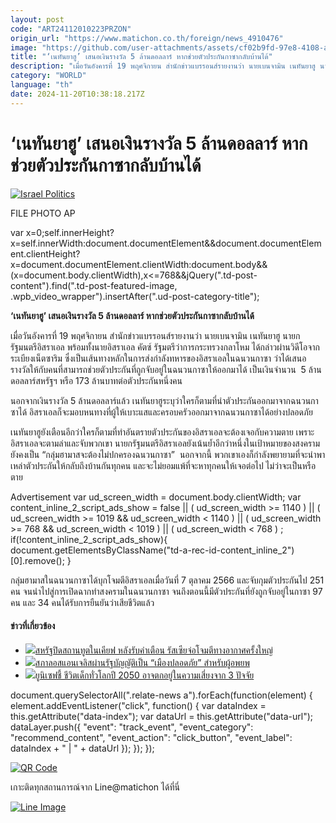 ```yaml
---
layout: post
code: "ART24112010223PRZON"
origin_url: "https://www.matichon.co.th/foreign/news_4910476"
image: "https://github.com/user-attachments/assets/cf02b9fd-97e8-4108-a0e6-792e6c676129"
title: "‘เนทันยาฮู’ เสนอเงินรางวัล 5 ล้านดอลลาร์ หากช่วยตัวประกันกาซากลับบ้านได้"
description: "เมื่อวันอังคารที่ 19 พฤศจิกายน สำนักข่าวแบรรอนส์รายงานว่า นายเบนจามิน เนทันยาฮู นายกรัฐมนตรีอิสราเอล พร้อมทั้งนายอิสราเอล คัตซ์ รัฐมตรีว่าการกระทรวงกลาโหม ได้กล่าวผ่านวิดีโอจากระเบียงเน็ตซาริม ซึ่งเป็นเส้นทางหลักในการส่งกำลังทหารของอิสราเอลในฉนวนกาซา ว่าได้เสนอรางวัลให้กับคนที่สามารถช่วยตัวประกันที่ถูกจับอยู่ในฉนวนกาซาให้ออกมาได้ เป็นเงินจำนวน  5 ล้านดอลลาร์สหรัฐฯ หรือ 173 ล้านบาทต่อตัวประกันหนึ่งคน"
category: "WORLD"
language: "th"
date: 2024-11-20T10:38:18.217Z
---
```


# ‘เนทันยาฮู’ เสนอเงินรางวัล 5 ล้านดอลลาร์ หากช่วยตัวประกันกาซากลับบ้านได้

[![](https://www.matichon.co.th/wp-content/uploads/2024/11/AP24323728297089-728.jpg "Israel Politics")](https://www.matichon.co.th/wp-content/uploads/2024/11/AP24323728297089-728.jpg)

FILE PHOTO AP

var x=0;self.innerHeight?x=self.innerWidth:document.documentElement&&document.documentElement.clientHeight?x=document.documentElement.clientWidth:document.body&&(x=document.body.clientWidth),x<=768&&jQuery(".td-post-content").find(".td-post-featured-image, .wpb\_video\_wrapper").insertAfter(".ud-post-category-title");

**‘เนทันยาฮู’ เสนอเงินรางวัล 5 ล้านดอลลาร์ หากช่วยตัวประกันกาซากลับบ้านได้**

เมื่อวันอังคารที่ 19 พฤศจิกายน สำนักข่าวแบรรอนส์รายงานว่า นายเบนจามิน เนทันยาฮู นายกรัฐมนตรีอิสราเอล พร้อมทั้งนายอิสราเอล คัตซ์ รัฐมตรีว่าการกระทรวงกลาโหม ได้กล่าวผ่านวิดีโอจากระเบียงเน็ตซาริม ซึ่งเป็นเส้นทางหลักในการส่งกำลังทหารของอิสราเอลในฉนวนกาซา ว่าได้เสนอรางวัลให้กับคนที่สามารถช่วยตัวประกันที่ถูกจับอยู่ในฉนวนกาซาให้ออกมาได้ เป็นเงินจำนวน  5 ล้านดอลลาร์สหรัฐฯ หรือ 173 ล้านบาทต่อตัวประกันหนึ่งคน

นอกจากเงินรางวัล 5 ล้านดอลลาร์แล้ว เนทันยาฮูระบุว่าใครก็ตามที่นำตัวประกันออกมาจากฉนวนกาซาได้ อิสราเอลก็จะมอบหนทางที่ผู้ให้เบาะแสและครอบครัวออกมาจากฉนวนกาซาได้อย่างปลอดภัย

เนทันยาฮูยังเตือนอีกว่าใครก็ตามที่ทำอันตรายตัวประกันของอิสราเอลจะต้องเจอกับความตาย เพราะอิสราเอลจะตามล่าและจับพวกเขา นายกรัฐมนตรีอิสราเอลยังเน้นย้ำอีกว่าหนึ่งในเป้าหมายของสงครามยังคงเป็น “กลุ่มฮามาสจะต้องไม่ปกครองฉนวนกาซา”  นอกจากนี้ พวกเขาเองก็กำลังพยายามที่จะนำพาเหล่าตัวประกันให้กลับถึงบ้านกันทุกคน และจะไม่ยอมแพ้ที่จะหาทุกคนให้เจอต่อไป ไม่ว่าจะเป็นหรือตาย

Advertisement var ud\_screen\_width = document.body.clientWidth; var content\_inline\_2\_script\_ads\_show = false || ( ud\_screen\_width >= 1140 ) || ( ud\_screen\_width >= 1019 && ud\_screen\_width < 1140 ) || ( ud\_screen\_width >= 768 && ud\_screen\_width < 1019 ) || ( ud\_screen\_width < 768 ) ; if(!content\_inline\_2\_script\_ads\_show){ document.getElementsByClassName("td-a-rec-id-content\_inline\_2")\[0\].remove(); }

กลุ่มฮามาสในฉนวนกาซาได้บุกโจมตีอิสราเอลเมื่อวันที่ 7 ตุลาคม 2566 และจับกุมตัวประกันไป 251 คน จนนำไปสู่การเปิดฉากทำสงครามในฉนวนกาซา จนถึงตอนนี้มีตัวประกันที่ยังถูกจับอยู่ในกาซา 97 คน และ 34 คนได้รับการยืนยันว่าเสียชีวิตแล้ว

#### ข่าวที่เกี่ยวข้อง

*   [![](https://www.matichon.co.th/wp-content/uploads/2024/11/AFP__20241120__36MW479__v1__HighRes__FilesUkraineUsRussiaConflictDiplomacy-728.jpg)สหรัฐปิดสถานทูตในเคียฟ หลังรับคำเตือน รัสเซียจ่อโจมตีทางอากาศครั้งใหญ่](https://www.matichon.co.th/foreign/news_4910241)  
*   [![](https://www.matichon.co.th/wp-content/uploads/2024/11/728-254.jpg)สภาลอสแอนเจลิสผ่านรัฐบัญญัติเป็น “เมืองปลอดภัย” สำหรับผู้อพยพ](https://www.matichon.co.th/foreign/news_4910240)
*   [![](https://www.matichon.co.th/wp-content/uploads/2024/11/AP24322724647442-728.jpg)ยูนิเซฟชี้ ชีวิตเด็กทั่วโลกปี 2050 อาจตกอยู่ในความเสี่ยงจาก 3 ปัจจัย](https://www.matichon.co.th/foreign/news_4910122)

document.querySelectorAll(".relate-news a").forEach(function(element) { element.addEventListener("click", function() { var dataIndex = this.getAttribute("data-index"); var dataUrl = this.getAttribute("data-url"); dataLayer.push({ "event": "track\_event", "event\_category": "recommend\_content", "event\_action": "click\_button", "event\_label": dataIndex + " | " + dataUrl }); }); });

[![QR Code](https://www.matichon.co.th/wp-content/uploads/2023/07/wob1371z.jpg)](https://lin.ee/ht0nDxX)

เกาะติดทุกสถานการณ์จาก Line@matichon ได้ที่นี่

[![Line Image](https://www.matichon.co.th/wp-content/uploads/2023/07/th.png)](https://lin.ee/ht0nDxX)